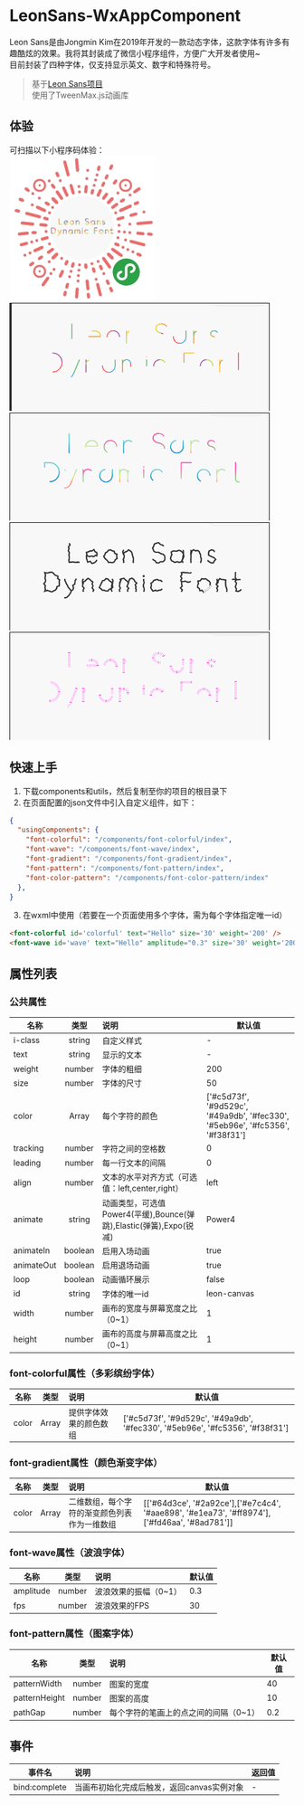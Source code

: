 # LeonSans-WxAppComponent
Leon Sans是由Jongmin Kim在2019年开发的一款动态字体，这款字体有许多有趣酷炫的效果。我将其封装成了微信小程序组件，方便广大开发者使用~<br>
目前封装了四种字体，仅支持显示英文、数字和特殊符号。<br>
> 基于[Leon Sans项目](https://github.com/cmiscm/leonsans)
> <br>使用了TweenMax.js动画库
## 体验
可扫描以下小程序码体验：<br>
![小程序码](https://raw.githubusercontent.com/starkZH/LeonSans-WxAppComponent/gh-pages/screenshot/miniapp.jpg "小程序码")<br>
![多彩缤纷](https://raw.githubusercontent.com/starkZH/LeonSans-WxAppComponent/gh-pages/screenshot/colorful.gif "多彩缤纷")<br>
![彩色渐变](https://raw.githubusercontent.com/starkZH/LeonSans-WxAppComponent/gh-pages/screenshot/gradient.gif "彩色渐变")<br>
![波浪](https://raw.githubusercontent.com/starkZH/LeonSans-WxAppComponent/gh-pages/screenshot/wave.gif "波浪")<br>
![图案](https://raw.githubusercontent.com/starkZH/LeonSans-WxAppComponent/gh-pages/screenshot/pattern.gif "图案")

## 快速上手
1. 下载components和utils，然后复制至你的项目的根目录下
2. 在页面配置的json文件中引入自定义组件，如下：
```json
{
  "usingComponents": {
    "font-colorful": "/components/font-colorful/index",
    "font-wave": "/components/font-wave/index",
    "font-gradient": "/components/font-gradient/index",
    "font-pattern": "/components/font-pattern/index",
    "font-color-pattern": "/components/font-color-pattern/index"
  },
}
```
3. 在wxml中使用（若要在一个页面使用多个字体，需为每个字体指定唯一id）
```html
<font-colorful id='colorful' text="Hello" size='30' weight='200' />
<font-wave id='wave' text="Hello" amplitude="0.3" size='30' weight='200' />
```
## 属性列表
### 公共属性
名称|类型|说明|默认值
--|:--:|:--|--
i-class|string|自定义样式|-
text|string|显示的文本|-
weight|number|字体的粗细|200
size|number|字体的尺寸|50
color|Array|每个字符的颜色|['#c5d73f', '#9d529c', '#49a9db', '#fec330', '#5eb96e', '#fc5356', '#f38f31']
tracking|number|字符之间的空格数|0
leading|number|每一行文本的间隔|0
align|number|文本的水平对齐方式（可选值：left,center,right）|left
animate|string|动画类型，可选值Power4(平缓),Bounce(弹跳),Elastic(弹簧),Expo(锐减)|Power4
animateIn|boolean|启用入场动画|true
animateOut|boolean|启用退场动画|true
loop|boolean|动画循环展示|false
id|string|字体的唯一id|leon-canvas
width|number|画布的宽度与屏幕宽度之比（0~1）|1
height|number|画布的高度与屏幕高度之比（0~1）|1
### font-colorful属性（多彩缤纷字体）
名称|类型|说明|默认值
--|:--:|:--|--
color|Array|提供字体效果的颜色数组|['#c5d73f', '#9d529c', '#49a9db', '#fec330', '#5eb96e', '#fc5356', '#f38f31']
### font-gradient属性（颜色渐变字体）
名称|类型|说明|默认值
--|:--:|:--|--
color|Array|二维数组，每个字符的渐变颜色列表作为一维数组|[['#64d3ce', '#2a92ce'],['#e7c4c4', '#aae898', '#e1ea73', '#ff8974'],['#fd46aa', '#8ad781']]
### font-wave属性（波浪字体）
名称|类型|说明|默认值
--|:--:|:--|--
amplitude|number|波浪效果的振幅（0~1）|0.3
fps|number|波浪效果的FPS|30
### font-pattern属性（图案字体）
名称|类型|说明|默认值
--|:--:|:--|--
patternWidth|number|图案的宽度|40
patternHeight|number|图案的高度|10
pathGap|number|每个字符的笔画上的点之间的间隔（0~1）|0.2
## 事件
事件名|说明|返回值
--|:--|:--
bind:complete|当画布初始化完成后触发，返回canvas实例对象|-

